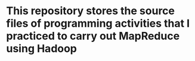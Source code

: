 # This repository stores the source files of programming activities that I practiced to carry out MapReduce using Hadoop
